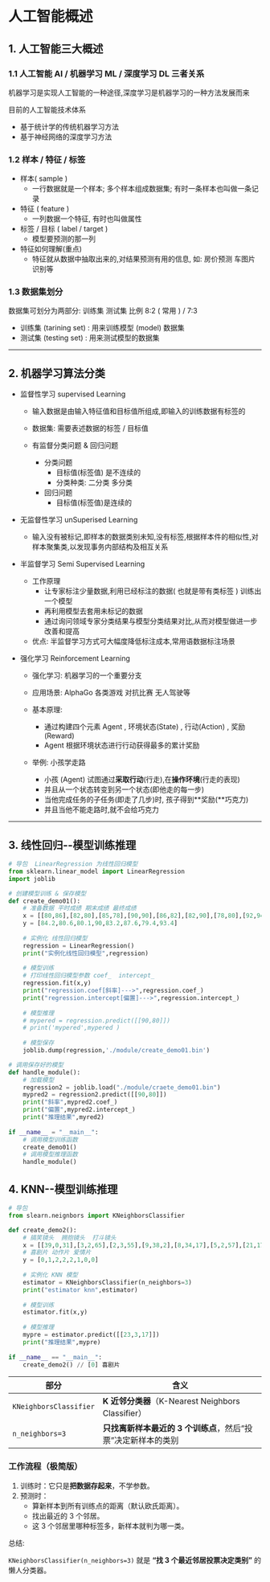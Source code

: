 # 人工智能概述

## 1. 人工智能三大概述

### 1.1 人工智能 AI / 机器学习 ML / 深度学习 DL 三者关系

机器学习是实现人工智能的一种途径,深度学习是机器学习的一种方法发展而来

目前的人工智能技术体系

- 基于统计学的传统机器学习方法
- 基于神经网络的深度学习方法

### 1.2 样本 / 特征 / 标签

- 样本( sample )
  - 一行数据就是一个样本; 多个样本组成数据集; 有时一条样本也叫做一条记录
- 特征 ( feature )
  - 一列数据一个特征, 有时也叫做属性
- 标签 / 目标 ( label / target )
  - 模型要预测的那一列
- 特征如何理解(重点)
  - 特征就从数据中抽取出来的,对结果预测有用的信息, 如: 房价预测  车图片识别等

### 1.3 数据集划分

数据集可划分为两部分: 训练集   测试集  比例 8:2 ( 常用 )  / 7:3

- 训练集 (tarining set) : 用来训练模型 (model) 数据集
- 测试集 (testing set) : 用来测试模型的数据集

---

## 2. 机器学习算法分类

- 监督性学习  supervised Learning

  - 输入数据是由输入特征值和目标值所组成,即输入的训练数据有标签的

  - 数据集: 需要表述数据的标签 / 目标值

  - 有监督分类问题 & 回归问题

    - 分类问题
      - 目标值(标签值) 是不连续的
      - 分类种类: 二分类 多分类
    - 回归问题
      - 目标值(标签值)是连续的
- 无监督性学习 unSuperised Learning

  - 输入没有被标记,即样本的数据类别未知,没有标签,根据样本件的相似性,对样本聚集类,以发现事务内部结构及相互关系
- 半监督学习  Semi Supervised Learning

  - 工作原理
    - 让专家标注少量数据,利用已经标注的数据( 也就是带有类标签 ) 训练出一个模型
    - 再利用模型去套用未标记的数据
    - 通过询问领域专家分类结果与模型分类结果对比,从而对模型做进一步改善和提高
  -   优点: 半监督学习方式可大幅度降低标注成本,常用语数据标注场景
- 强化学习 Reinforcement Learning
  - 强化学习: 机器学习的一个重要分支
  - 应用场景: AlphaGo 各类游戏 对抗比赛  无人驾驶等
  - 基本原理:
    - 通过构建四个元素 Agent , 环境状态(State) , 行动(Action) , 奖励(Reward)
    - Agent 根据环境状态进行行动获得最多的累计奖励

  - 举例: 小孩学走路
    - 小孩 (Agent) 试图通过**采取行动**(行走),在**操作环境**(行走的表现)
    - 并且从一个状态转变到另一个状态(即他走的每一步)
    - 当他完成任务的子任务(即走了几步)时, 孩子得到**奖励(**巧克力)
    - 并且当他不能走路时,就不会给巧克力


---

##   3. 线性回归--模型训练推理

```python
# 导包  LinearRegression 为线性回归模型
from sklearn.linear_model import LinearRegression
import joblib

# 创建模型训练 & 保存模型
def create_demo01():
    # 准备数据 平时成绩 期末成绩 最终成绩
    x = [[80,86],[82,80],[85,78],[90,90],[86,82],[82,90],[78,80],[92,94]]
    y = [84.2,80.6,80.1,90,83.2,87.6,79.4,93.4]
    
    # 实例化 线性回归模型
    regression = LinearRegression()
    print("实例化线性回归模型",regression)
    
    # 模型训练
    # 打印线性回归模型参数 coef_  intercept_
    regression.fit(x,y)
    print("regression.coef[斜率]--->",regression.coef_)
    print("regression.intercept[偏置]--->",regression.intercept_)
	
    # 模型推理
    # mypered = regression.predict([[90,80]])
    # print('mypered',mypered )
    
    # 模型保存
    joblib.dump(regression,'./module/create_demo01.bin')

# 调用保存好的模型    
def handle_module():
    # 加载模型
    regression2 = joblib.load("./module/craete_demo01.bin")
    mypred2 = regression2.predict([[90,80]])
    print("斜率",mypred2.coef_)
    print("偏置",mypred2.intercept_)
    print("推理结果",myred2)
    
if __name__ = "__main__":
    # 调用模型训练函数
    create_demo01()
    # 调用模型推理函数
    handle_module()
```

## 4. KNN--模型训练推理

```python
# 导包
from slearn.neignbors import KNeighborsClassifier

def create_demo2():
   	# 搞笑镜头  拥抱镜头  打斗镜头 
    x = [[39,0,31],[3,2,65],[2,3,55],[9,38,2],[8,34,17],[5,2,57],[21,17,5],[45,2,9]]
    # 喜剧片 动作片 爱情片
    y = [0,1,2,2,2,1,0,0]
    
    # 实例化 KNN 模型
    estimator = KNeighborsClassifier(n_neighbors=3)
    print("estimator knn",estimator)
    
    # 模型训练
    estimator.fit(x,y)
    
    # 模型推理
    mypre = estimator.predict([[23,3,17]])
    print("推理结果",mypre)
    
if __name__ == "__main__":
    create_demo2() // [0] 喜剧片
```

| 部分                   | 含义                                                         |
| ---------------------- | ------------------------------------------------------------ |
| `KNeighborsClassifier` | **K 近邻分类器**（K-Nearest Neighbors Classifier）           |
| `n_neighbors=3`        | **只找离新样本最近的 3 个训练点**，然后“投票”决定新样本的类别 |

### 工作流程（极简版）

1. 训练时：它只是**把数据存起来**，不学参数。
2. 预测时：
   - 算新样本到所有训练点的距离（默认欧氏距离）。
   - 找出最近的 3 个邻居。
   - 这 3 个邻居里哪种标签多，新样本就判为哪一类。

总结:

`KNeighborsClassifier(n_neighbors=3)` 就是 **“找 3 个最近邻居投票决定类别”** 的懒人分类器。